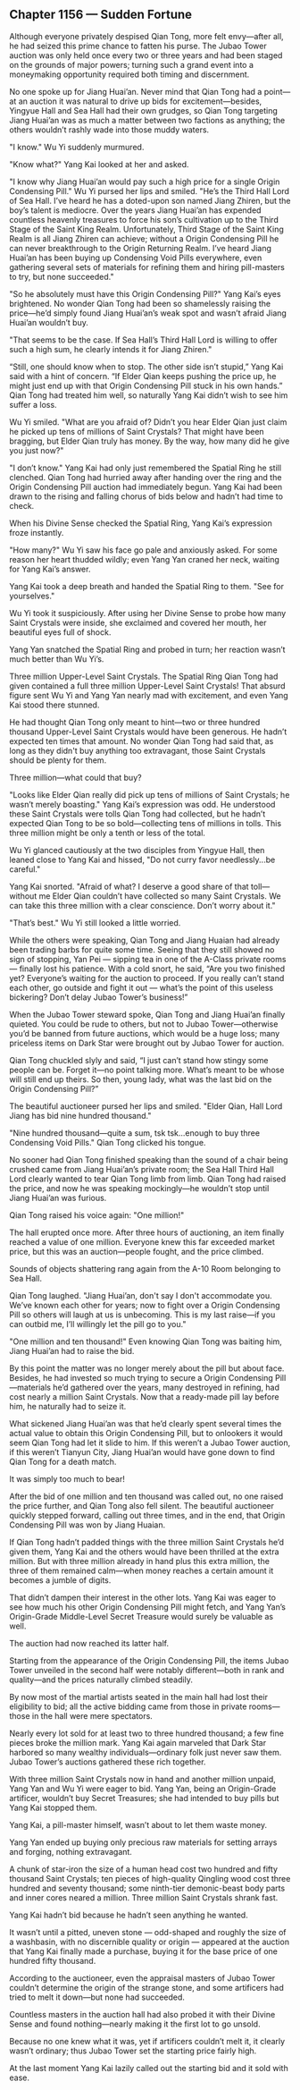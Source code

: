 ## Chapter 1156 — Sudden Fortune

Although everyone privately despised Qian Tong, more felt envy—after all, he had seized this prime chance to fatten his purse. The Jubao Tower auction was only held once every two or three years and had been staged on the grounds of major powers; turning such a grand event into a moneymaking opportunity required both timing and discernment.

No one spoke up for Jiang Huai’an. Never mind that Qian Tong had a point—at an auction it was natural to drive up bids for excitement—besides, Yingyue Hall and Sea Hall had their own grudges, so Qian Tong targeting Jiang Huai’an was as much a matter between two factions as anything; the others wouldn’t rashly wade into those muddy waters.

"I know." Wu Yi suddenly murmured.

"Know what?" Yang Kai looked at her and asked.

"I know why Jiang Huai’an would pay such a high price for a single Origin Condensing Pill." Wu Yi pursed her lips and smiled. "He’s the Third Hall Lord of Sea Hall. I’ve heard he has a doted-upon son named Jiang Zhiren, but the boy’s talent is mediocre. Over the years Jiang Huai’an has expended countless heavenly treasures to force his son’s cultivation up to the Third Stage of the Saint King Realm. Unfortunately, Third Stage of the Saint King Realm is all Jiang Zhiren can achieve; without a Origin Condensing Pill he can never breakthrough to the Origin Returning Realm. I’ve heard Jiang Huai’an has been buying up Condensing Void Pills everywhere, even gathering several sets of materials for refining them and hiring pill-masters to try, but none succeeded."

"So he absolutely must have this Origin Condensing Pill?" Yang Kai’s eyes brightened. No wonder Qian Tong had been so shamelessly raising the price—he’d simply found Jiang Huai’an’s weak spot and wasn’t afraid Jiang Huai’an wouldn’t buy.

"That seems to be the case. If Sea Hall’s Third Hall Lord is willing to offer such a high sum, he clearly intends it for Jiang Zhiren."

“Still, one should know when to stop. The other side isn’t stupid,” Yang Kai said with a hint of concern. “If Elder Qian keeps pushing the price up, he might just end up with that Origin Condensing Pill stuck in his own hands.” Qian Tong had treated him well, so naturally Yang Kai didn’t wish to see him suffer a loss.

Wu Yi smiled. "What are you afraid of? Didn’t you hear Elder Qian just claim he picked up tens of millions of Saint Crystals? That might have been bragging, but Elder Qian truly has money. By the way, how many did he give you just now?"

"I don’t know." Yang Kai had only just remembered the Spatial Ring he still clenched. Qian Tong had hurried away after handing over the ring and the Origin Condensing Pill auction had immediately begun. Yang Kai had been drawn to the rising and falling chorus of bids below and hadn’t had time to check.

When his Divine Sense checked the Spatial Ring, Yang Kai’s expression froze instantly.

"How many?" Wu Yi saw his face go pale and anxiously asked. For some reason her heart thudded wildly; even Yang Yan craned her neck, waiting for Yang Kai’s answer.

Yang Kai took a deep breath and handed the Spatial Ring to them. "See for yourselves."

Wu Yi took it suspiciously. After using her Divine Sense to probe how many Saint Crystals were inside, she exclaimed and covered her mouth, her beautiful eyes full of shock.

Yang Yan snatched the Spatial Ring and probed in turn; her reaction wasn’t much better than Wu Yi’s.

Three million Upper-Level Saint Crystals. The Spatial Ring Qian Tong had given contained a full three million Upper-Level Saint Crystals! That absurd figure sent Wu Yi and Yang Yan nearly mad with excitement, and even Yang Kai stood there stunned.

He had thought Qian Tong only meant to hint—two or three hundred thousand Upper-Level Saint Crystals would have been generous. He hadn’t expected ten times that amount. No wonder Qian Tong had said that, as long as they didn't buy anything too extravagant, those Saint Crystals should be plenty for them.

Three million—what could that buy?

"Looks like Elder Qian really did pick up tens of millions of Saint Crystals; he wasn’t merely boasting." Yang Kai’s expression was odd. He understood these Saint Crystals were tolls Qian Tong had collected, but he hadn’t expected Qian Tong to be so bold—collecting tens of millions in tolls. This three million might be only a tenth or less of the total.

Wu Yi glanced cautiously at the two disciples from Yingyue Hall, then leaned close to Yang Kai and hissed, "Do not curry favor needlessly...be careful."

Yang Kai snorted. "Afraid of what? I deserve a good share of that toll—without me Elder Qian couldn’t have collected so many Saint Crystals. We can take this three million with a clear conscience. Don’t worry about it."

"That’s best." Wu Yi still looked a little worried.

While the others were speaking, Qian Tong and Jiang Huaian had already been trading barbs for quite some time. Seeing that they still showed no sign of stopping, Yan Pei — sipping tea in one of the A-Class private rooms — finally lost his patience. With a cold snort, he said, “Are you two finished yet? Everyone’s waiting for the auction to proceed. If you really can’t stand each other, go outside and fight it out — what’s the point of this useless bickering? Don’t delay Jubao Tower’s business!”

When the Jubao Tower steward spoke, Qian Tong and Jiang Huai’an finally quieted. You could be rude to others, but not to Jubao Tower—otherwise you’d be banned from future auctions, which would be a huge loss; many priceless items on Dark Star were brought out by Jubao Tower for auction.

Qian Tong chuckled slyly and said, “I just can’t stand how stingy some people can be. Forget it—no point talking more. What’s meant to be whose will still end up theirs. So then, young lady, what was the last bid on the Origin Condensing Pill?”

The beautiful auctioneer pursed her lips and smiled. "Elder Qian, Hall Lord Jiang has bid nine hundred thousand."

"Nine hundred thousand—quite a sum, tsk tsk...enough to buy three Condensing Void Pills." Qian Tong clicked his tongue.

No sooner had Qian Tong finished speaking than the sound of a chair being crushed came from Jiang Huai’an’s private room; the Sea Hall Third Hall Lord clearly wanted to tear Qian Tong limb from limb. Qian Tong had raised the price, and now he was speaking mockingly—he wouldn’t stop until Jiang Huai’an was furious.

Qian Tong raised his voice again: "One million!"

The hall erupted once more. After three hours of auctioning, an item finally reached a value of one million. Everyone knew this far exceeded market price, but this was an auction—people fought, and the price climbed.

Sounds of objects shattering rang again from the A-10 Room belonging to Sea Hall.

Qian Tong laughed. "Jiang Huai’an, don't say I don't accommodate you. We’ve known each other for years; now to fight over a Origin Condensing Pill so others will laugh at us is unbecoming. This is my last raise—if you can outbid me, I’ll willingly let the pill go to you."

"One million and ten thousand!" Even knowing Qian Tong was baiting him, Jiang Huai’an had to raise the bid.

By this point the matter was no longer merely about the pill but about face. Besides, he had invested so much trying to secure a Origin Condensing Pill—materials he’d gathered over the years, many destroyed in refining, had cost nearly a million Saint Crystals. Now that a ready-made pill lay before him, he naturally had to seize it.

What sickened Jiang Huai’an was that he’d clearly spent several times the actual value to obtain this Origin Condensing Pill, but to onlookers it would seem Qian Tong had let it slide to him. If this weren’t a Jubao Tower auction, if this weren’t Tianyun City, Jiang Huai’an would have gone down to find Qian Tong for a death match.

It was simply too much to bear!

After the bid of one million and ten thousand was called out, no one raised the price further, and Qian Tong also fell silent. The beautiful auctioneer quickly stepped forward, calling out three times, and in the end, that Origin Condensing Pill was won by Jiang Huaian.

If Qian Tong hadn’t padded things with the three million Saint Crystals he’d given them, Yang Kai and the others would have been thrilled at the extra million. But with three million already in hand plus this extra million, the three of them remained calm—when money reaches a certain amount it becomes a jumble of digits.

That didn’t dampen their interest in the other lots. Yang Kai was eager to see how much his other Origin Condensing Pill might fetch, and Yang Yan’s Origin-Grade Middle-Level Secret Treasure would surely be valuable as well.

The auction had now reached its latter half.

Starting from the appearance of the Origin Condensing Pill, the items Jubao Tower unveiled in the second half were notably different—both in rank and quality—and the prices naturally climbed steadily.

By now most of the martial artists seated in the main hall had lost their eligibility to bid; all the active bidding came from those in private rooms—those in the hall were mere spectators.

Nearly every lot sold for at least two to three hundred thousand; a few fine pieces broke the million mark. Yang Kai again marveled that Dark Star harbored so many wealthy individuals—ordinary folk just never saw them. Jubao Tower’s auctions gathered these rich together.

With three million Saint Crystals now in hand and another million unpaid, Yang Yan and Wu Yi were eager to bid. Yang Yan, being an Origin-Grade artificer, wouldn’t buy Secret Treasures; she had intended to buy pills but Yang Kai stopped them.

Yang Kai, a pill-master himself, wasn’t about to let them waste money.

Yang Yan ended up buying only precious raw materials for setting arrays and forging, nothing extravagant.

A chunk of star-iron the size of a human head cost two hundred and fifty thousand Saint Crystals; ten pieces of high-quality Qingling wood cost three hundred and seventy thousand; some ninth-tier demonic-beast body parts and inner cores neared a million. Three million Saint Crystals shrank fast.

Yang Kai hadn’t bid because he hadn’t seen anything he wanted.

It wasn’t until a pitted, uneven stone — odd-shaped and roughly the size of a washbasin, with no discernible quality or origin — appeared at the auction that Yang Kai finally made a purchase, buying it for the base price of one hundred fifty thousand.

According to the auctioneer, even the appraisal masters of Jubao Tower couldn’t determine the origin of the strange stone, and some artificers had tried to melt it down—but none had succeeded.

Countless masters in the auction hall had also probed it with their Divine Sense and found nothing—nearly making it the first lot to go unsold.

Because no one knew what it was, yet if artificers couldn’t melt it, it clearly wasn’t ordinary; thus Jubao Tower set the starting price fairly high.

At the last moment Yang Kai lazily called out the starting bid and it sold with ease.